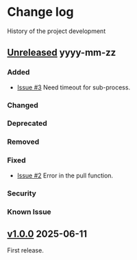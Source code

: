 # Change log
History of the project development

## [Unreleased] yyyy-mm-zz

### Added
- [Issue #3](https://github.com/suikan4github/nhk-radio-recorder/issues/3) Need timeout for sub-process.

### Changed
### Deprecated
### Removed
### Fixed
- [Issue #2](https://github.com/suikan4github/nhk-radio-recorder/issues/2) Error in the pull function.

### Security
### Known Issue


## [v1.0.0] 2025-06-11
First release.

[Unreleased]: https://github.com/suikan4github/nhk-radio-recorder/compare/v1.0.0...develop
[v1.0.0]: https://github.com/suikan4github/nhk-radio-recorder/compare/v0.0.0...v1.0.0

